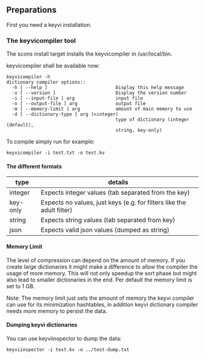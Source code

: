 ## Preparations

First you need a keyvi installation.

### The keyvicompiler tool

The scons install target installs the keyvicompiler in /usr/local/bin.

keyvicompiler shall be available now:

    keyvicompiler -h
    dictionary compiler options::
      -h [ --help ]                         Display this help message
      -v [ --version ]                      Display the version number
      -i [ --input-file ] arg               input file
      -o [ --output-file ] arg              output file
      -m [ --memory-limit ] arg             amount of main memory to use
      -d [ --dictionary-type ] arg (=integer)
                                            type of dictionary (integer (default),
                                            string, key-only)

To compile simply run for example:

    keyvicompiler -i test.txt -o test.kv


#### The different formats

type              | details
----------------- | ---------------------------------------------------------------------------------------------
integer           | Expects integer values (tab separated from the key)
key-only          | Expects no values, just keys (e.g. for filters like the adult filter)
string            | Expects string values (tab separated from key)
json              | Expects valid json values (dumped as string)


#### Memory Limit

The level of compression can depend on the amount of memory. If you create large dictionaries it might make a difference
 to allow the compiler the usage of more memory. This will not only speedup the sort phase but might also lead to
 smaller dictionaries in the end. Per default the memory limit is set to 1 GB.

Note: The memory limit just sets the amount of memory the keyvi compiler can use for its minimization hashtables, in addition
keyvi dictionary compiler needs more memory to persist the data.

#### Dumping keyvi dictionaries

You can use keyviinspector to dump the data:

    keyviinspector -i test.kv -o ../test-dump.txt

